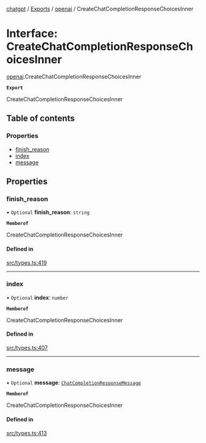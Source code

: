[chatgpt](../readme.md) / [Exports](../modules.md) / [openai](../modules/openai.md) / CreateChatCompletionResponseChoicesInner

# Interface: CreateChatCompletionResponseChoicesInner

[openai](../modules/openai.md).CreateChatCompletionResponseChoicesInner

**`Export`**

CreateChatCompletionResponseChoicesInner

## Table of contents

### Properties

- [finish\_reason](openai.CreateChatCompletionResponseChoicesInner.md#finish_reason)
- [index](openai.CreateChatCompletionResponseChoicesInner.md#index)
- [message](openai.CreateChatCompletionResponseChoicesInner.md#message)

## Properties

### finish\_reason

• `Optional` **finish\_reason**: `string`

**`Memberof`**

CreateChatCompletionResponseChoicesInner

#### Defined in

[src/types.ts:419](https://github.com/transitive-bullshit/chatgpt-api/blob/fb06beb/src/types.ts#L419)

___

### index

• `Optional` **index**: `number`

**`Memberof`**

CreateChatCompletionResponseChoicesInner

#### Defined in

[src/types.ts:407](https://github.com/transitive-bullshit/chatgpt-api/blob/fb06beb/src/types.ts#L407)

___

### message

• `Optional` **message**: [`ChatCompletionResponseMessage`](openai.ChatCompletionResponseMessage.md)

**`Memberof`**

CreateChatCompletionResponseChoicesInner

#### Defined in

[src/types.ts:413](https://github.com/transitive-bullshit/chatgpt-api/blob/fb06beb/src/types.ts#L413)
